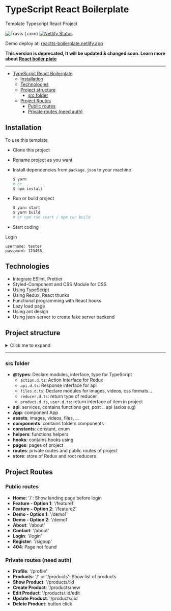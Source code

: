 # TypeScript React Boilerplate

Template Typescript React Project

![Travis (.com)](https://img.shields.io/travis/com/tienduy-nguyen/typescript-react-boilerplate)
[![Netlify Status](https://api.netlify.com/api/v1/badges/2c01fcbb-9811-4e0e-b86c-e1b79e4f2c46/deploy-status)](https://app.netlify.com/sites/reactts-boilerplate/deploys)


Demo deploy at: [reactts-boilerplate.netlify.app](https://reactts-boilerplate.netlify.app/)



**This version is deprecated, It will be updated & changed soon. Learn more about  [React boiler plate](https://github.com/react-boilerplate/react-boilerplate)**


---

- [TypeScript React Boilerplate](#typescript-react-boilerplate)
  - [Installation](#installation)
  - [Technologies](#technologies)
  - [Project structure](#project-structure)
    - [src folder](#src-folder)
  - [Project Routes](#project-routes)
    - [Public routes](#public-routes)
    - [Private routes (need auth)](#private-routes-need-auth)
## Installation

To use this template
- Clone this project
- Rename project as you want
- Install dependencies from `package.json` to your machine
  
  ```bash
  $ yarn
  # or
  $ npm install
  ```

- Run or build project
  ```bash
  $ yarn start
  $ yarn build
  # or npm run start / npm run build
  ```
- Start coding

Login
```
username: tester
password: 123456
```


## Technologies
  - Integrate ESlint, Prettier
  - Styled-Component and CSS Module for CSS
  - Using TypeScript
  - Using Redux, React thunks
  - Functional programming with React hooks
  - Lazy load page
  - Using ant design
  - Using json-server to create fake server backend
  

## Project structure

<details>
<summary>Click me to expand</summary>

```tree
.
├── LICENSE
├── package.json
├── public
│   ├── favicon.ico
│   ├── images
│   ├── index.html
│   ├── logo192.png
│   ├── logo512.png
│   ├── manifest.json
│   └── robots.txt
├── README.md
├── server
│   ├── db
│   │   └── db.json
│   └── routes.json
├── src
│   ├── App
│   │   └── App.tsx
│   ├── assets
│   │   ├── images
│   │   └── scss
│   │       ├── _config.scss
│   │       ├── _fonts.scss
│   │       ├── _footer.scss
│   │       ├── _header.scss
│   │       ├── _home.scss
│   │       ├── index.scss
│   │       ├── _login.scss
│   │       ├── _responsive.scss
│   │       └── _staticPages.scss
│   ├── components
│   │   ├── Auth
│   │   │   ├── Auth.actions.ts
│   │   │   ├── Auth.constants.ts
│   │   │   ├── Auth.reducers.ts
│   │   │   ├── Auth.thunks.ts
│   │   │   ├── Login.tsx
│   │   │   ├── Profile.tsx
│   │   │   └── Register.tsx
│   │   ├── Error
│   │   │   └── 404.tsx
│   │   ├── Footer
│   │   │   └── index.tsx
│   │   ├── Header
│   │   │   ├── index.tsx
│   │   │   ├── LeftMenu.tsx
│   │   │   └── RightMenu.tsx
│   │   ├── Home
│   │   │   ├── AuthLinks.tsx
│   │   │   ├── GuestLinks.tsx
│   │   │   └── index.tsx
│   │   ├── Loading
│   │   │   ├── index.tsx
│   │   │   └── Loading.styles.ts
│   │   ├── Products
│   │   │   ├── Product.actions.ts
│   │   │   ├── Product.constants.ts
│   │   │   ├── ProductForm.tsx
│   │   │   ├── ProductItem.tsx
│   │   │   ├── ProductList.tsx
│   │   │   ├── Product.reducers.ts
│   │   │   └── Product.thunks.ts
│   │   └── StaticPages
│   │       ├── About.tsx
│   │       ├── Contact.tsx
│   │       ├── Demo.option.1.tsx
│   │       ├── Demo.option.2.tsx
│   │       ├── Feature.option.1.tsx
│   │       └── Feature.option.2.tsx
│   ├── constants
│   │   ├── paths.ts
│   │   ├── products.ts
│   │   └── urls.ts
│   ├── hooks
│   │   └── usePrevious.tsx
│   ├── index.tsx
│   ├── pages
│   │   ├── AuthPages
│   │   │   ├── LoginPage.tsx
│   │   │   ├── ProfilePage.tsx
│   │   │   └── RegisterPage.tsx
│   │   ├── ErrorPages
│   │   │   └── 404Pages.tsx
│   │   ├── HomePages
│   │   │   └── HomePage.tsx
│   │   ├── layouts
│   │   │   └── MainLayout.tsx
│   │   ├── ProductPages
│   │   │   ├── ProductEditPage.tsx
│   │   │   ├── ProductItemPage.tsx
│   │   │   ├── ProductListPage.tsx
│   │   │   └── ProductNewPage.tsx
│   │   └── StaticPages
│   │       ├── AboutPage.tsx
│   │       ├── ContactPage.tsx
│   │       ├── Demo1Page.tsx
│   │       ├── Demo2Page.tsx
│   │       ├── Feature1Page.tsx
│   │       └── Feature2Page.tsx
│   ├── react-app-env.d.ts
│   ├── reportWebVitals.ts
│   ├── routes
│   │   ├── index.tsx
│   │   └── PrivateRoute.tsx
│   ├── setupTests.ts
│   ├── store
│   │   ├── index.ts
│   │   └── reducers.ts
│   ├── @types
│   │   ├── actions.d.ts
│   │   ├── alert.d.ts
│   │   ├── api.d.ts
│   │   ├── files.d.ts
│   │   ├── product.d.ts
│   │   ├── reducer.d.ts
│   │   └── user.d.ts
│   └── utils
│       └── helper.js
├── tsconfig.json
└── yarn.lock

```

</details>

---
  
### src folder
  - **@types**: Declare modules, interface, type for TypeScript
    - `action.d.ts`: Action Interface for Redux
    - `api.d.ts`: Response interface for api
    - `files.d.ts`: Declare modules for images, videos, css formats...
    - `reducer.d.ts`: return type of reducer
    - `product.d.ts`, `user.d.ts`: return interface of item in project
  - **api**: services, contains functions get, post .. api (axios e.g)
  - **App**: component App
  - **assets**: images, videos, files, …
  - **components**: contains folders components
  - **constants**: constant, enum
  - **helpers**: functions helpers
  - **hooks**: contains hooks using
  - **pages**: pages of project
  - **routes**: private routes and public routes of project
  - **store**: store of Redux and root reducers

## Project Routes
### Public routes
- **Home**: '/': Show landing page before login
- **Feature - Option 1**: '/feature1'
- **Feature - Option 2**: '/feature2'
- **Demo - Option 1**: '/demo1'
- **Demo - Option 2**: '/demo1'
- **About**: '/about'
- **Contact**: '/about'
- **Login**: '/login'
- **Register**: '/signup'
- **404**: Page not found

### Private routes (need auth)
- **Profile**: '/profile'
- **Products**: '/' or '/products': Show list of products
- **Show Product**: '/products/:id
- **Create Product**: '/products/new
- **Edit Product**: '/products/:id/edit
- **Update Product**: '/products/:id
- **Delete Product**: button click